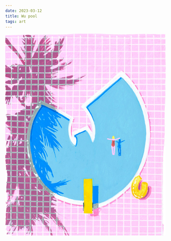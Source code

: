 ```yaml
---
date: 2023-03-12
title: Wu pool
tags: art
---
```


![wupoolcrop.png](https://raw.githubusercontent.com/muneer78/muneer78.github.io/master/images/wupoolcrop.png)
